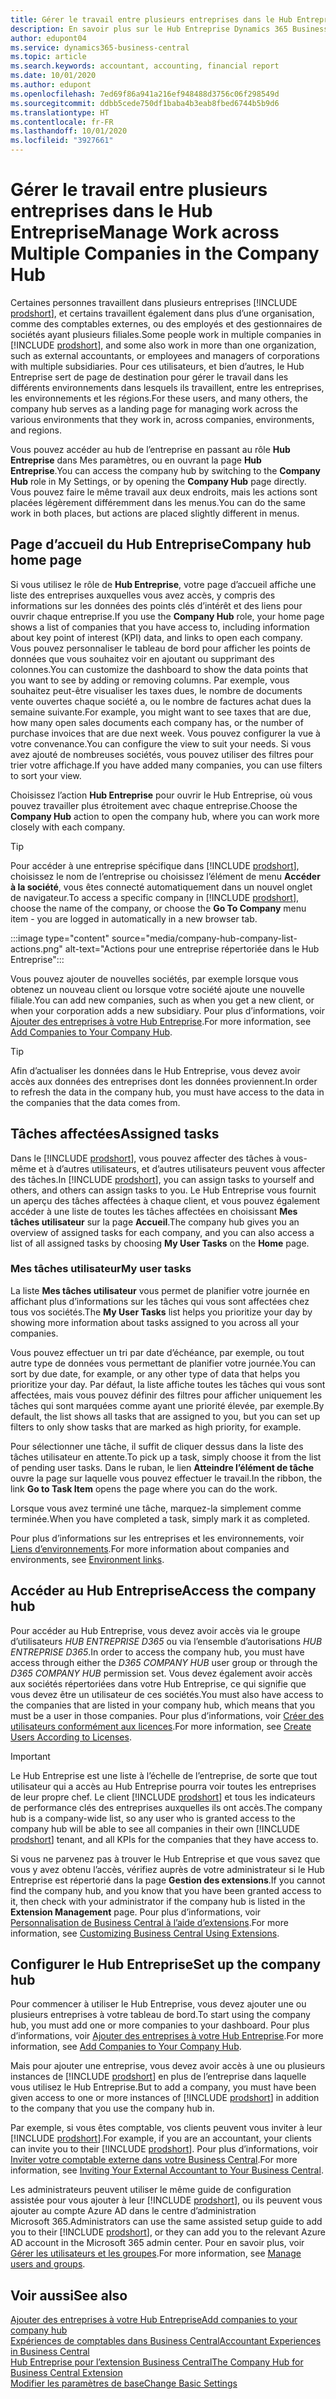 ```yaml
---
title: Gérer le travail entre plusieurs entreprises dans le Hub Entreprise
description: En savoir plus sur le Hub Entreprise Dynamics 365 Business Central que vous utilisez pour gérer votre travail dans plusieurs entreprises.
author: edupont04
ms.service: dynamics365-business-central
ms.topic: article
ms.search.keywords: accountant, accounting, financial report
ms.date: 10/01/2020
ms.author: edupont
ms.openlocfilehash: 7ed69f86a941a216ef948488d3756c06f298549d
ms.sourcegitcommit: ddbb5cede750df1baba4b3eab8fbed6744b5b9d6
ms.translationtype: HT
ms.contentlocale: fr-FR
ms.lasthandoff: 10/01/2020
ms.locfileid: "3927661"
---
```

# <a name="manage-work-across-multiple-companies-in-the-company-hub"></a><span data-ttu-id="9289b-103">Gérer le travail entre plusieurs entreprises dans le Hub Entreprise</span><span class="sxs-lookup"><span data-stu-id="9289b-103">Manage Work across Multiple Companies in the Company Hub</span></span>

<span data-ttu-id="9289b-104">Certaines personnes travaillent dans plusieurs entreprises [!INCLUDE [prodshort](includes/prodshort.md)], et certains travaillent également dans plus d’une organisation, comme des comptables externes, ou des employés et des gestionnaires de sociétés ayant plusieurs filiales.</span><span class="sxs-lookup"><span data-stu-id="9289b-104">Some people work in multiple companies in [!INCLUDE [prodshort](includes/prodshort.md)], and some also work in more than one organization, such as external accountants, or employees and managers of corporations with multiple subsidiaries.</span></span> <span data-ttu-id="9289b-105">Pour ces utilisateurs, et bien d’autres, le Hub Entreprise sert de page de destination pour gérer le travail dans les différents environnements dans lesquels ils travaillent, entre les entreprises, les environnements et les régions.</span><span class="sxs-lookup"><span data-stu-id="9289b-105">For these users, and many others, the company hub serves as a landing page for managing work across the various environments that they work in, across companies, environments, and regions.</span></span>  

<span data-ttu-id="9289b-106">Vous pouvez accéder au hub de l’entreprise en passant au rôle **Hub Entreprise** dans Mes paramètres, ou en ouvrant la page **Hub Entreprise**.</span><span class="sxs-lookup"><span data-stu-id="9289b-106">You can access the company hub by switching to the **Company Hub** role in My Settings, or by opening the **Company Hub** page directly.</span></span> <span data-ttu-id="9289b-107">Vous pouvez faire le même travail aux deux endroits, mais les actions sont placées légèrement différemment dans les menus.</span><span class="sxs-lookup"><span data-stu-id="9289b-107">You can do the same work in both places, but actions are placed slightly different in menus.</span></span>  

## <a name="company-hub-home-page"></a><span data-ttu-id="9289b-108">Page d’accueil du Hub Entreprise</span><span class="sxs-lookup"><span data-stu-id="9289b-108">Company hub home page</span></span>

<span data-ttu-id="9289b-109">Si vous utilisez le rôle de **Hub Entreprise**, votre page d’accueil affiche une liste des entreprises auxquelles vous avez accès, y compris des informations sur les données des points clés d’intérêt et des liens pour ouvrir chaque entreprise.</span><span class="sxs-lookup"><span data-stu-id="9289b-109">If you use the **Company Hub** role, your home page shows a list of companies that you have access to, including information about key point of interest (KPI) data, and links to open each company.</span></span> <span data-ttu-id="9289b-110">Vous pouvez personnaliser le tableau de bord pour afficher les points de données que vous souhaitez voir en ajoutant ou supprimant des colonnes.</span><span class="sxs-lookup"><span data-stu-id="9289b-110">You can customize the dashboard to show the data points that you want to see by adding or removing columns.</span></span> <span data-ttu-id="9289b-111">Par exemple, vous souhaitez peut-être visualiser les taxes dues, le nombre de documents vente ouvertes chaque société a, ou le nombre de factures achat dues la semaine suivante.</span><span class="sxs-lookup"><span data-stu-id="9289b-111">For example, you might want to see taxes that are due, how many open sales documents each company has, or the number of purchase invoices that are due next week.</span></span> <span data-ttu-id="9289b-112">Vous pouvez configurer la vue à votre convenance.</span><span class="sxs-lookup"><span data-stu-id="9289b-112">You can configure the view to suit your needs.</span></span> <span data-ttu-id="9289b-113">Si vous avez ajouté de nombreuses sociétés, vous pouvez utiliser des filtres pour trier votre affichage.</span><span class="sxs-lookup"><span data-stu-id="9289b-113">If you have added many companies, you can use filters to sort your view.</span></span>  

<span data-ttu-id="9289b-114">Choisissez l’action **Hub Entreprise** pour ouvrir le Hub Entreprise, où vous pouvez travailler plus étroitement avec chaque entreprise.</span><span class="sxs-lookup"><span data-stu-id="9289b-114">Choose the **Company Hub** action to open the company hub, where you can work more closely with each company.</span></span>  

> [!TIP]
> <span data-ttu-id="9289b-115">Pour accéder à une entreprise spécifique dans [!INCLUDE [prodshort](includes/prodshort.md)], choisissez le nom de l’entreprise ou choisissez l’élément de menu **Accéder à la société**, vous êtes connecté automatiquement dans un nouvel onglet de navigateur.</span><span class="sxs-lookup"><span data-stu-id="9289b-115">To access a specific company in [!INCLUDE [prodshort](includes/prodshort.md)], choose the name of the company, or choose the **Go To Company** menu item - you are logged in automatically in a new browser tab.</span></span>

:::image type="content" source="media/company-hub-company-list-actions.png" alt-text="Actions pour une entreprise répertoriée dans le Hub Entreprise":::

<span data-ttu-id="9289b-117">Vous pouvez ajouter de nouvelles sociétés, par exemple lorsque vous obtenez un nouveau client ou lorsque votre société ajoute une nouvelle filiale.</span><span class="sxs-lookup"><span data-stu-id="9289b-117">You can add new companies, such as when you get a new client, or when your corporation adds a new subsidiary.</span></span> <span data-ttu-id="9289b-118">Pour plus d’informations, voir [Ajouter des entreprises à votre Hub Entreprise](company-hub-add-company.md).</span><span class="sxs-lookup"><span data-stu-id="9289b-118">For more information, see [Add Companies to Your Company Hub](company-hub-add-company.md).</span></span>  

> [!TIP]
> <span data-ttu-id="9289b-119">Afin d’actualiser les données dans le Hub Entreprise, vous devez avoir accès aux données des entreprises dont les données proviennent.</span><span class="sxs-lookup"><span data-stu-id="9289b-119">In order to refresh the data in the company hub, you must have access to the data in the companies that the data comes from.</span></span>

<!--## Company details

In the **Company Hub** page, you can see more information about each company by choosing the name of the company that you want to learn more about. This opens the **Company Details** pane, where you can see additional information, such as the following:  

* Cash account balances  
* Cash flow forecast  
* Overdue purchase invoices  
* Overdue sales invoices  

> [!TIP]
> You can launch predefined Excel workbooks from the **Reports** tab in the ribbon. These Excel workbooks are designed as ready-to-print key financial statements and reports, but you can also modify them to fit your needs. For more information, see [Analyzing Financial Statements in Microsoft Excel](finance-analyze-excel.md).  

Otherwise, close the details pane and continue to the next company.  -->

## <a name="assigned-tasks"></a><span data-ttu-id="9289b-120">Tâches affectées</span><span class="sxs-lookup"><span data-stu-id="9289b-120">Assigned tasks</span></span>

<span data-ttu-id="9289b-121">Dans le [!INCLUDE [prodshort](includes/prodshort.md)], vous pouvez affecter des tâches à vous-même et à d’autres utilisateurs, et d’autres utilisateurs peuvent vous affecter des tâches.</span><span class="sxs-lookup"><span data-stu-id="9289b-121">In [!INCLUDE [prodshort](includes/prodshort.md)], you can assign tasks to yourself and others, and others can assign tasks to you.</span></span> <span data-ttu-id="9289b-122">Le Hub Entreprise vous fournit un aperçu des tâches affectées à chaque client, et vous pouvez également accéder à une liste de toutes les tâches affectées en choisissant **Mes tâches utilisateur** sur la page **Accueil**.</span><span class="sxs-lookup"><span data-stu-id="9289b-122">The company hub gives you an overview of assigned tasks for each company, and you can also access a list of all assigned tasks by choosing **My User Tasks** on the **Home** page.</span></span>  

<!--In the client company, you also have cues that call out tasks assigned to you in this particular client.  -->

### <a name="my-user-tasks"></a><span data-ttu-id="9289b-123">Mes tâches utilisateur</span><span class="sxs-lookup"><span data-stu-id="9289b-123">My user tasks</span></span>

<span data-ttu-id="9289b-124">La liste **Mes tâches utilisateur** vous permet de planifier votre journée en affichant plus d’informations sur les tâches qui vous sont affectées chez tous vos sociétés.</span><span class="sxs-lookup"><span data-stu-id="9289b-124">The **My User Tasks** list helps you prioritize your day by showing more information about tasks assigned to you across all your companies.</span></span>  

<span data-ttu-id="9289b-125">Vous pouvez effectuer un tri par date d’échéance, par exemple, ou tout autre type de données vous permettant de planifier votre journée.</span><span class="sxs-lookup"><span data-stu-id="9289b-125">You can sort by due date, for example, or any other type of data that helps you prioritize your day.</span></span> <span data-ttu-id="9289b-126">Par défaut, la liste affiche toutes les tâches qui vous sont affectées, mais vous pouvez définir des filtres pour afficher uniquement les tâches qui sont marquées comme ayant une priorité élevée, par exemple.</span><span class="sxs-lookup"><span data-stu-id="9289b-126">By default, the list shows all tasks that are assigned to you, but you can set up filters to only show tasks that are marked as high priority, for example.</span></span>  

<span data-ttu-id="9289b-127">Pour sélectionner une tâche, il suffit de cliquer dessus dans la liste des tâches utilisateur en attente.</span><span class="sxs-lookup"><span data-stu-id="9289b-127">To pick up a task, simply choose it from the list of pending user tasks.</span></span> <span data-ttu-id="9289b-128">Dans le ruban, le lien **Atteindre l’élément de tâche** ouvre la page sur laquelle vous pouvez effectuer le travail.</span><span class="sxs-lookup"><span data-stu-id="9289b-128">In the ribbon, the link **Go to Task Item** opens the page where you can do the work.</span></span>  

<span data-ttu-id="9289b-129">Lorsque vous avez terminé une tâche, marquez-la simplement comme terminée.</span><span class="sxs-lookup"><span data-stu-id="9289b-129">When you have completed a task, simply mark it as completed.</span></span>  

<span data-ttu-id="9289b-130">Pour plus d’informations sur les entreprises et les environnements, voir [Liens d’environnements](company-hub-add-company.md#environment-links).</span><span class="sxs-lookup"><span data-stu-id="9289b-130">For more information about companies and environments, see [Environment links](company-hub-add-company.md#environment-links).</span></span>  

## <a name="access-the-company-hub"></a><span data-ttu-id="9289b-131">Accéder au Hub Entreprise</span><span class="sxs-lookup"><span data-stu-id="9289b-131">Access the company hub</span></span>

<span data-ttu-id="9289b-132">Pour accéder au Hub Entreprise, vous devez avoir accès via le groupe d’utilisateurs *HUB ENTREPRISE D365* ou via l’ensemble d’autorisations *HUB ENTREPRISE D365*.</span><span class="sxs-lookup"><span data-stu-id="9289b-132">In order to access the company hub, you must have access through either the *D365 COMPANY HUB* user group or through the *D365 COMPANY HUB*  permission set.</span></span> <span data-ttu-id="9289b-133">Vous devez également avoir accès aux sociétés répertoriées dans votre Hub Entreprise, ce qui signifie que vous devez être un utilisateur de ces sociétés.</span><span class="sxs-lookup"><span data-stu-id="9289b-133">You must also have access to the companies that are listed in your company hub, which means that you must be a user in those companies.</span></span> <span data-ttu-id="9289b-134">Pour plus d’informations, voir [Créer des utilisateurs conformément aux licences](ui-how-users-permissions.md).</span><span class="sxs-lookup"><span data-stu-id="9289b-134">For more information, see [Create Users According to Licenses](ui-how-users-permissions.md).</span></span>  

> [!IMPORTANT]
> <span data-ttu-id="9289b-135">Le Hub Entreprise est une liste à l’échelle de l’entreprise, de sorte que tout utilisateur qui a accès au Hub Entreprise pourra voir toutes les entreprises de leur propre chef. Le client [!INCLUDE [prodshort](includes/prodshort.md)] et tous les indicateurs de performance clés des entreprises auxquelles ils ont accès.</span><span class="sxs-lookup"><span data-stu-id="9289b-135">The company hub is a company-wide list, so any user who is granted access to the company hub will be able to see all companies in their own [!INCLUDE [prodshort](includes/prodshort.md)] tenant, and all KPIs for the companies that they have access to.</span></span>

<span data-ttu-id="9289b-136">Si vous ne parvenez pas à trouver le Hub Entreprise et que vous savez que vous y avez obtenu l’accès, vérifiez auprès de votre administrateur si le Hub Entreprise est répertorié dans la page **Gestion des extensions**.</span><span class="sxs-lookup"><span data-stu-id="9289b-136">If you cannot find the company hub, and you know that you have been granted access to it, then check with your administrator if the company hub is listed in the **Extension Management** page.</span></span> <span data-ttu-id="9289b-137">Pour plus d’informations, voir [Personnalisation de Business Central à l’aide d’extensions](ui-extensions.md).</span><span class="sxs-lookup"><span data-stu-id="9289b-137">For more information, see [Customizing Business Central Using Extensions](ui-extensions.md).</span></span>  

## <a name="set-up-the-company-hub"></a><span data-ttu-id="9289b-138">Configurer le Hub Entreprise</span><span class="sxs-lookup"><span data-stu-id="9289b-138">Set up the company hub</span></span>

<span data-ttu-id="9289b-139">Pour commencer à utiliser le Hub Entreprise, vous devez ajouter une ou plusieurs entreprises à votre tableau de bord.</span><span class="sxs-lookup"><span data-stu-id="9289b-139">To start using the company hub, you must add one or more companies to your dashboard.</span></span> <span data-ttu-id="9289b-140">Pour plus d’informations, voir [Ajouter des entreprises à votre Hub Entreprise](company-hub-add-company.md).</span><span class="sxs-lookup"><span data-stu-id="9289b-140">For more information, see [Add Companies to Your Company Hub](company-hub-add-company.md).</span></span>  

<span data-ttu-id="9289b-141">Mais pour ajouter une entreprise, vous devez avoir accès à une ou plusieurs instances de [!INCLUDE [prodshort](includes/prodshort.md)] en plus de l’entreprise dans laquelle vous utilisez le Hub Entreprise.</span><span class="sxs-lookup"><span data-stu-id="9289b-141">But to add a company, you must have been given access to one or more instances of [!INCLUDE [prodshort](includes/prodshort.md)] in addition to the company that you use the company hub in.</span></span>  

<span data-ttu-id="9289b-142">Par exemple, si vous êtes comptable, vos clients peuvent vous inviter à leur [!INCLUDE [prodshort](includes/prodshort.md)].</span><span class="sxs-lookup"><span data-stu-id="9289b-142">For example, if you are an accountant, your clients can invite you to their [!INCLUDE [prodshort](includes/prodshort.md)].</span></span> <span data-ttu-id="9289b-143">Pour plus d’informations, voir [Inviter votre comptable externe dans votre Business Central](finance-accounting.md#inviteaccountant).</span><span class="sxs-lookup"><span data-stu-id="9289b-143">For more information, see [Inviting Your External Accountant to Your Business Central](finance-accounting.md#inviteaccountant).</span></span>  

<span data-ttu-id="9289b-144">Les administrateurs peuvent utiliser le même guide de configuration assistée pour vous ajouter à leur [!INCLUDE [prodshort](includes/prodshort.md)], ou ils peuvent vous ajouter au compte Azure AD dans le centre d’administration Microsoft 365.</span><span class="sxs-lookup"><span data-stu-id="9289b-144">Administrators can use the same assisted setup guide to add you to their [!INCLUDE [prodshort](includes/prodshort.md)], or they can add you to the relevant Azure AD account in the Microsoft 365 admin center.</span></span> <span data-ttu-id="9289b-145">Pour en savoir plus, voir [Gérer les utilisateurs et les groupes](/microsoft-365/admin/add-users/?view=o365-worldwide&preserve-view=true).</span><span class="sxs-lookup"><span data-stu-id="9289b-145">For more information, see [Manage users and groups](/microsoft-365/admin/add-users/?view=o365-worldwide&preserve-view=true).</span></span>  

## <a name="see-also"></a><span data-ttu-id="9289b-146">Voir aussi</span><span class="sxs-lookup"><span data-stu-id="9289b-146">See also</span></span>

[<span data-ttu-id="9289b-147">Ajouter des entreprises à votre Hub Entreprise</span><span class="sxs-lookup"><span data-stu-id="9289b-147">Add companies to your company hub</span></span>](company-hub-add-company.md)  
[<span data-ttu-id="9289b-148">Expériences de comptables dans Business Central</span><span class="sxs-lookup"><span data-stu-id="9289b-148">Accountant Experiences in Business Central</span></span>](finance-accounting.md)  
[<span data-ttu-id="9289b-149">Hub Entreprise pour l’extension Business Central</span><span class="sxs-lookup"><span data-stu-id="9289b-149">The Company Hub for Business Central Extension</span></span>](ui-extensions-company-hub.md)  
[<span data-ttu-id="9289b-150">Modifier les paramètres de base</span><span class="sxs-lookup"><span data-stu-id="9289b-150">Change Basic Settings</span></span>](ui-change-basic-settings.md)  
